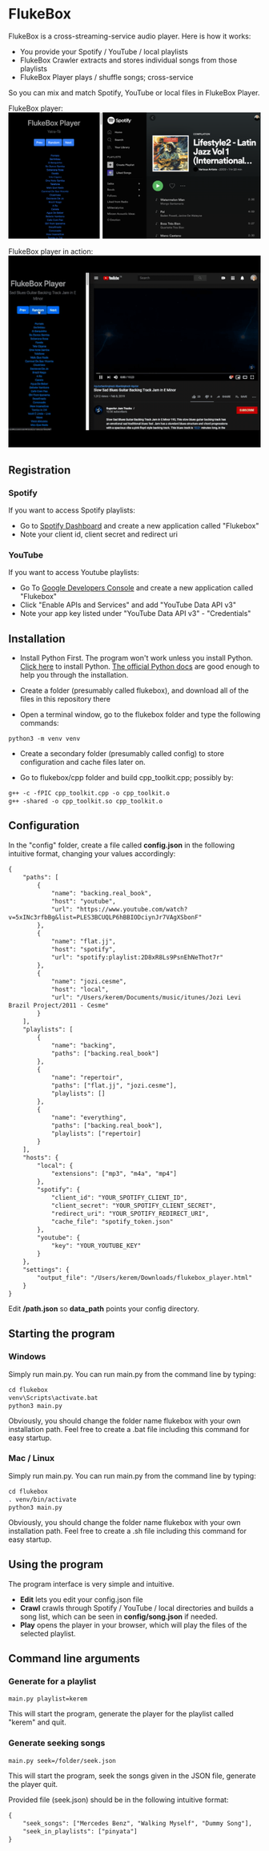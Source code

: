 # FlukeBox

FlukeBox is a cross-streaming-service audio player. Here is how it works:
- You provide your Spotify / YouTube / local playlists
- FlukeBox Crawler extracts and stores individual songs from those playlists
- FlukeBox Player plays / shuffle songs; cross-service

So you can mix and match Spotify, YouTube or local files in FlukeBox Player.

FlukeBox player:
![Screenshot](screenshot.png)

FlukeBox player in action:
![Screenshot](screenshot.gif)

## Registration

### Spotify

If you want to access Spotify playlists:
- Go to [Spotify Dashboard](https://developer.spotify.com/dashboard/applications) and create a new application called "Flukebox"
- Note your client id, client secret and redirect uri

### YouTube

If you want to access Youtube playlists:
- Go To [Google Developers Console](https://console.developers.google.com) and create a new application called "Flukebox"
- Click "Enable APIs and Services" and add "YouTube Data API v3"
- Note your app key listed under "YouTube Data API v3" - "Credentials"

## Installation

- Install Python First. The program won't work unless you install Python.  [Click here](https://www.python.org/downloads/mac-osx/) to install Python. [The official Python docs](https://docs.python.org/3/using/mac.html) are good enough to help you through the installation.

- Create a folder (presumably called flukebox), and download all of the files in this repository there

- Open a terminal window, go to the flukebox folder and type the following commands:

```
python3 -m venv venv
```

- Create a secondary folder (presumably called config) to store configuration and cache files later on.

- Go to flukebox/cpp folder and build cpp_toolkit.cpp; possibly by:
```
g++ -c -fPIC cpp_toolkit.cpp -o cpp_toolkit.o
g++ -shared -o cpp_toolkit.so cpp_toolkit.o
```

## Configuration

In the "config" folder, create a file called **config.json** in the following intuitive format, changing your values accordingly:

```
{
    "paths": [
        {
            "name": "backing.real_book",
            "host": "youtube",
            "url": "https://www.youtube.com/watch?v=5xINc3rfbBg&list=PLES3BCUQLP6hBBIODciynJr7VAgXSbonF"
        },
        {
            "name": "flat.jj",
            "host": "spotify",
            "url": "spotify:playlist:2D8xR8Ls9PsnEhNeThot7r"
        },
        {
            "name": "jozi.cesme",
            "host": "local",
            "url": "/Users/kerem/Documents/music/itunes/Jozi Levi Brazil Project/2011 - Cesme"
        }
    ],
    "playlists": [
        {
            "name": "backing",
            "paths": ["backing.real_book"]
        },
        {
            "name": "repertoir",
            "paths": ["flat.jj", "jozi.cesme"],
            "playlists": []
        },
        {
            "name": "everything",
            "paths": ["backing.real_book"],
            "playlists": ["repertoir]
        }
    ],
    "hosts": {
        "local": {
            "extensions": ["mp3", "m4a", "mp4"]
        },
        "spotify": {
            "client_id": "YOUR_SPOTIFY_CLIENT_ID",
            "client_secret": "YOUR_SPOTIFY_CLIENT_SECRET",
            "redirect_uri": "YOUR_SPOTIFY_REDIRECT_URI",
            "cache_file": "spotify_token.json"
        },
        "youtube": {
            "key": "YOUR_YOUTUBE_KEY"
        }
    },
    "settings": {
        "output_file": "/Users/kerem/Downloads/flukebox_player.html"
    }
}
```

Edit **/path.json** so **data_path** points your config directory.

## Starting the program

### Windows

Simply run main.py. You can run main.py from the command line by typing:

```
cd flukebox
venv\Scripts\activate.bat
python3 main.py
```

Obviously, you should change the folder name flukebox with your own installation path. Feel free to create a .bat file including this command for easy startup.

### Mac / Linux

Simply run main.py. You can run main.py from the command line by typing:

```
cd flukebox
. venv/bin/activate
python3 main.py
```

Obviously, you should change the folder name flukebox with your own installation path. Feel free to create a .sh file including this command for easy startup.

## Using the program

The program interface is very simple and intuitive.
- **Edit** lets you edit your config.json file
- **Crawl** crawls through Spotify / YouTube / local directories and builds a song list, which can be seen in **config/song.json** if needed.
- **Play** opens the player in your browser, which will play the files of the selected playlist.

## Command line arguments

### Generate for a playlist

```
main.py playlist=kerem
```

This will start the program, generate the player for the playlist called "kerem" and quit.

### Generate seeking songs

```
main.py seek=/folder/seek.json
```

This will start the program, seek the songs given in the JSON file, generate the player quit.

Provided file (seek.json) should be in the following intuitive format:

```
{
    "seek_songs": ["Mercedes Benz", "Walking Myself", "Dummy Song"],
    "seek_in_playlists": ["pinyata"]
}
```